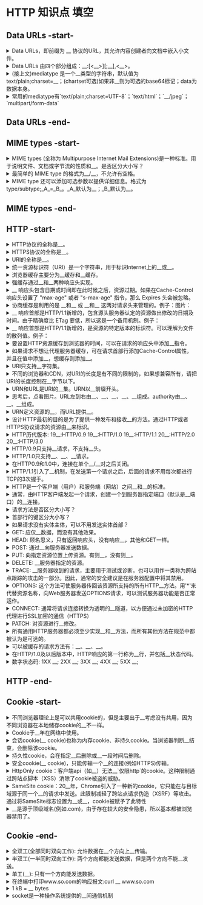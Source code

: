 <!-- markdownlint-disable MD033 MD037 -->
# HTTP 知识点 填空

## Data URLs -start-

<details>
  <summary>Data URLs，即前缀为 __ 协议的URL，其允许内容创建者向文档中嵌入小文件。</summary>
  <div>data:</div>
</details>

<details>
  <summary>Data URLs 由四个部分组成：__:[&lt;__&gt;][;__],&lt;__&gt;。</summary>
  <div>data mediatype base64 data</div>
</details>

<details>
  <summary>(接上文)mediatype 是一个__类型的字符串，默认值为 text/plain;charset=__；(chartset可选)如果非__则为可选的base64标记；data为数据本身。</summary>
  <div>MIME US-ASCII</div>
  <div>文本</div>
</details>

<details>
  <summary>常用的mediatype有`text/plain;charset=UTF-8`；`text/html`；`__/jpeg`；`multipart/form-data`</summary>
  <div>image</div>
</details>

## Data URLs -end-

## MIME types -start-

<details>
  <summary>MIME types (全称为 Multipurpose Internet Mail Extensions)是一种标准。用于说明文件、文档或字节流的性质和__。是否区分大小写？</summary>
  <div>格式 不区分</div>
</details>

<details>
  <summary>最简单的 MIME type 的格式为__/__，不允许有空格。</summary>
  <div>type subtype</div>
</details>

<details>
  <summary>MIME type 还可以添加可选参数以提供详细信息。格式为type/subtype;_A_=_B_。_A_默认为__；_B_默认为__。</summary>
  <div>A:parameter B:value</div>
  <div>charset US-ASCII</div>
</details>

## MIME types -end-

## HTTP -start-

<details>
  <summary>HTTP协议的全称是__。</summary>
  <div>HyperText Transfer Protocol</div>
  <div>超文本传输协议</div>
</details>

<details>
  <summary>HTTPS协议的全称是__。</summary>
  <div>HyperText Transfer Protocol Secure</div>
  <div>超文本传输安全协议</div>
</details>

<details>
  <summary>URI的全称是__。</summary>
  <div>Uniform Resource Identifiers</div>
</details>

<details>
  <summary>统一资源标识符（URI）是一个字符串，用于标识Internet上的__或__。</summary>
  <div>名称</div>
  <div>资源</div>
</details>

<details>
  <summary>浏览器缓存主要分为__缓存和__缓存。</summary>
  <div>强（也称本地缓存）</div>
  <div>协商（也称弱缓存）</div>
</details>

<details>
  <summary>强缓存通过__和__两种响应头实现。</summary>
  <div>Expires</div>
  <div>Cache-Control</div>
</details>

<details>
  <summary>__ 响应头包含日期或时间即在此时候之后，资源过期。如果在Cache-Control响应头设置了 "max-age" 或者 "s-max-age" 指令，那么 Expires 头会被忽略。</summary>
  <div>Expires</div>
</details>

<details>
  <summary>协商缓存是利用的是 __和__ 或 __和__ 这两对请求头来管理的。例子：图片：</summary>
  <div>Last-Modified</div>
  <div>If-Modified-Since</div>
  <div>ETag</div>
  <div>If-None-Match</div>
  <pre>
  请求首部:
  If-Modified-Since: Fri, 15 May 2020 02:20:38 GMT
  If-None-Match: W/"5ebdfc76-7ab"

  响应首部:
  ETag: W/"5ebdfc76-7ab"
  Last-Modified: Fri, 15 May 2020 02:20:38 GMT
  </pre>
  <img src="https://oss.taichiyi.com/markdown/2926334056-56fe382bb7a63_articlex.png" />
</details>

<details>
  <summary> __ 响应首部是HTTP/1.1新增的，包含源头服务器认定的资源做出修改的日期及时间。由于精确度比 ETag 要低，所以这是一个备用机制。例子：</summary>
  <div>Last-Modified</div>
  <pre>
  Last-Modified: Fri, 15 May 2020 02:20:38 GMT
  </pre>
</details>

<details>
  <summary> __ 响应首部是HTTP/1.1新增的，是资源的特定版本的标识符。可以理解为文件的散列值。例子：</summary>
  <div>ETag</div>
  <pre>
  ETag: W/"a3ccf58c54b75ad418072b76737b9bb9"
  </pre>
</details>

<details>
  <summary>要设置HTTP资源缓存到浏览器的时间，可以在请求的响应头中添加__指令。</summary>
  <div>Cache-Control</div>
</details>

<details>
  <summary>如果请求不想让代理服务器缓存，可在请求首部行添加Cache-Control属性，并且在值中添加__，想缓存则添加__。</summary>
  <div>private</div>
  <div>public</div>
</details>

<details>
  <summary>URI只支持__字符集。</summary>
  <div>ASCII</div>
</details>

<details>
  <summary>不同的浏览器和CDN，对URI的长度是有不同的限制的，如果想兼容所有，请把URI的长度控制在__字节以下。</summary>
  <div>2000</div>
</details>

<details>
  <summary>URN和URL是URI的__集。URN以__前缀开头。</summary>
  <div>urn:</div>
</details>

<details>
  <summary>思考后，点看图片。URL左到右由__、__、__、__、__组成。authority由__、__、__组成。</summary>
  <div>scheme</div>
  <div>authority</div>
  <div>path</div>
  <div>query</div>
  <div>fragment</div>
  <div>-</div>
  <div>userinfo</div>
  <div>host</div>
  <div>port</div>
  <img src="https://oss.taichiyi.com/markdown/Hypertext_Transfer_Protocol.jpg" />
</details>

<details>
  <summary>URN定义资源的__，而URL提供__。</summary>
  <div>身份</div>
  <div>位置</div>
</details>

<details>
  <summary>设计HTTP最初的目的是为了提供一种发布和接收__的方法。通过HTTP或者HTTPS协议请求的资源由__来标识。</summary>
  <div>HTML页面</div>
  <div>URI</div>
</details>

<details>
  <summary>HTTP历代版本: 19__:HTTP/0.9 19__:HTTP/1.0 19__:HTTP/1.1 20__:HTTP/2.0 20__:HTTP/3.0 </summary>
  <div>91</div>
  <div>96</div>
  <div>97</div>
  <div>15</div>
  <div>18</div>
</details>

<details>
  <summary>HTTP/0.9只支持__请求，不支持__头。</summary>
  <div>GET</div>
  <div>请求</div>
</details>

<details>
  <summary>HTTP/1.0只支持__、__、__请求。</summary>
  <div>GET</div>
  <div>POST</div>
  <div>HEAD</div>
</details>

<details>
  <summary>在HTTP0.9和1.0中，连接在单个__/__对之后关闭。</summary>
  <div>请求</div>
  <div>响应</div>
</details>

<details>
  <summary>HTTP/1.1引入了__机制，在发送第一个请求之后，后面的请求不用每次都进行TCP的3次握手。</summary>
  <div>keep-alive</div>
</details>

<details>
  <summary>HTTP是一个客户端（用户）和服务端（网站）之间__和__的标准。</summary>
  <div>请求</div>
  <div>应答</div>
</details>

<details>
  <summary>通常，由HTTP客户端发起一个请求，创建一个到服务器指定端口（默认是__端口）的__连接。</summary>
  <div>80</div>
  <div>TCP</div>
</details>

<details>
  <summary>请求方法是否区分大小写？</summary>
  <div>是</div>
</details>

<details>
  <summary>首部行的键区分大小写？</summary>
  <div>不是</div>
</details>

<details>
  <summary>如果请求没有实体主体，可以不用发送实体首部？</summary>
  <div>是</div>
</details>

<details>
  <summary>GET: 应仅__数据，而没有其他效果。</summary>
  <div>检索（获取）</div>
</details>

<details>
  <summary>HEAD: 顾名思义，只有返回响应头，没有响应__，其他和GET一样。</summary>
  <div>主体</div>
</details>

<details>
  <summary>POST: 通过__向服务器发送数据。</summary>
  <div>实体主体</div>
</details>

<details>
  <summary>PUT: 向指定资源位置上传资源。有则__，没有则__。</summary>
  <div>覆盖</div>
  <div>新建</div>
</details>

<details>
  <summary>DELETE: __服务器指定的资源。</summary>
  <div>删除</div>
</details>

<details>
  <summary>TRACE: __服务器收到的请求，主要用于测试或诊断。也可以用作一类称为跨站点跟踪的攻击的一部分。因此，通常的安全建议是在服务器配置中将其禁用。</summary>
  <div>回显</div>
</details>

<details>
  <summary>OPTIONS: 这个方法可使服务器传回该资源所支持的所有HTTP__方法。用'*'来代替资源名称，向Web服务器发送OPTIONS请求，可以测试服务器功能是否正常运作。</summary>
  <div>请求</div>
</details>

<details>
  <summary>CONNECT: 通常将请求连接转换为透明的__隧道，以方便通过未加密的HTTP代理进行SSL加密的通信（HTTPS）</summary>
  <div>TCP/IP</div>
</details>

<details>
  <summary>PATCH: 对资源进行__修改。</summary>
  <div>部分</div>
</details>

<details>
  <summary>所有通用HTTP服务器都必须至少实现__和__方法，而所有其他方法在规范中都被认为是可选的。</summary>
  <div>GET</div>
  <div>HEAD</div>
</details>

<details>
  <summary>可以被缓存的请求方法有：__、__、__。</summary>
  <div>GET</div>
  <div>POST</div>
  <div>HEAD</div>
</details>

<details>
  <summary>在HTTP/1.0及以后版本中，HTTP响应的第一行称为__行，并包括__状态代码。</summary>
  <div>状态(status line)</div>
  <div>数字</div>
</details>

<details>
  <summary>数字状态码: 1XX __; 2XX __; 3XX __; 4XX __; 5XX __;</summary>
  <div>1 信息的</div>
  <div>2 成功的</div>
  <div>3 重定向</div>
  <div>4 客户端错误</div>
  <div>5 服务端错误</div>
</details>

## HTTP -end-

## Cookie -start-

<details>
  <summary>不同浏览器理论上是可以共用cookie的，但是主要出于__考虑没有共用，因为不同浏览器在本地储存cookie的__不一样。</summary>
  <div>安全</div>
  <div>位置</div>
</details>

<details>
  <summary>Cookie于__年在网络中使用。</summary>
  <div>1994</div>
  <div>位置</div>
</details>

<details>
  <summary>会话cookie(__ cookie)也称为内存cookie、非持久cookie。当浏览器判断__结束，会删除该cookie。</summary>
  <div>Session</div>
  <div>会话</div>
</details>

<details>
  <summary>持久性cookie，会在指定__后删除或__一段时间后删除。</summary>
  <div>日期</div>
  <div>存在</div>
</details>

<details>
  <summary>安全cookie(__ cookie)，只能传输一个__的连接(例如HTTPS)传输。</summary>
  <div>Secure</div>
  <div>加密</div>
  <div>set-cookie: token=tcy;Domain=.aliyun.com;Path=/;Secure</div>
</details>

<details>
  <summary>HttpOnly cookie：客户端api（如__）无法__`仅限http`的cookie。这种限制通过跨站点脚本（XSS）消除了cookie被盗的威胁。</summary>
  <div>JavaScript</div>
  <div>访问</div>
    <div>set-cookie: token=tcy;Domain=.aliyun.com;Path=/;HttpOnly</div>
</details>

<details>
  <summary>SameSite cookie：20__年，Chrome引入了一种新的cookie，它只能在与目标域源于同一个__的请求中发送。此限制减轻了跨站点请求伪造（XSRF）等攻击。通过将SameSite标志设置为__或__，cookie被赋予了此特性</summary>
  <div>16</div>
  <div>源</div>
  <div>Strict</div>
  <div>None</div>
  <div>set-cookie: token=tcy;Domain=.aliyun.com;Path=/;SameSite=None<div>
  <div>set-cookie: token=tcy;Domain=.aliyun.com;Path=/; (可以有空格)SameSite=Strict<div>
</details>

<details>
  <summary>__是源于顶级域名(例如.com)，由于存在较大的安全隐患，所以基本都被浏览器禁用了。</summary>
  <div>Supercookie</div>
</details>

## Cookie -end-

<details>
  <summary>全双工(全部同时双向工作): 允许数据在__个方向上__传输。</summary>
  <div>两</div>
  <div>同时</div>
</details>

<details>
  <summary>半双工(一半同时双向工作): 两个方向都能发送数据，但是两个方向不能__发送。</summary>
  <div>同时</div>
</details>

<details>
  <summary>单工(__): 只有一个方向能发送数据。</summary>
  <div>单向工作</div>
</details>

<details>
  <summary>在终端中打印www.so.com的响应报文:curl __ www.so.com</summary>
  <div>-i</div>
</details>

<details>
  <summary>1 kB = __ bytes</summary>
  <summary>1 KiB = __ bytes</summary>
  <div>1000</div>
  <div>1024</div>
</details>

<details>
  <summary>socket是一种操作系统提供的__间通信机制</summary>
  <div>进程</div>
</details>
